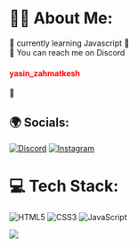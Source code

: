 # 🐱‍💻 About Me:
👀 currently learning Javascript 👀 <br>
🔖 You can reach me on Discord <h4 style="color: red;">yasin_zahmatkesh</h4> 🔖


## 🌍 Socials:
[![Discord](https://img.shields.io/badge/Discord-%237289DA.svg?logo=discord&logoColor=white)](https://discord.gg/https://discord.gg/UKrxSvKYMs) [![Instagram](https://img.shields.io/badge/Instagram-%23E4405F.svg?logo=Instagram&logoColor=white)](https://www.instagram.com/yasinzahmatkesh/) 


# 💻 Tech Stack:
![HTML5](https://img.shields.io/badge/html5-%23E34F26.svg?style=for-the-badge&logo=html5&logoColor=white) ![CSS3](https://img.shields.io/badge/css3-%231572B6.svg?style=for-the-badge&logo=css3&logoColor=white) ![JavaScript](https://img.shields.io/badge/javascript-%23323330.svg?style=for-the-badge&logo=javascript&logoColor=%23F7DF1E) 

[![](https://visitcount.itsvg.in/api?id=YasinZahmatkesh&label=Profile%20Views&color=5&icon=5&pretty=true)](https://visitcount.itsvg.in)
<!-- Proudly created with GPRM ( https://gprm.itsvg.in ) -->
